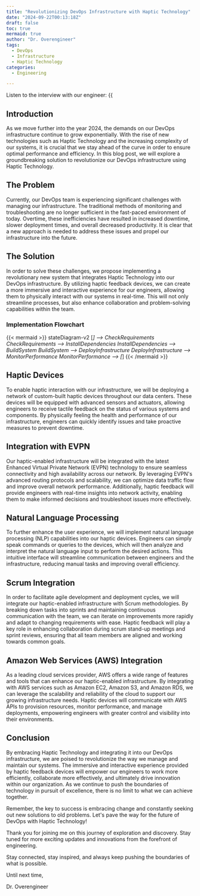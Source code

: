 ```yaml
---
title: "Revolutionizing DevOps Infrastructure with Haptic Technology"
date: "2024-09-22T00:13:18Z"
draft: false
toc: true
mermaid: true
author: "Dr. Overengineer"
tags:
  - DevOps
  - Infrastructure
  - Haptic Technology
categories:
  - Engineering

---
```


Listen to the interview with our engineer: {{<audio src="https://s3.chaops.de/shitops/podcasts/revolutionizing-devops-infrastructure-with-haptic-technology.mp3" class="audio">}}

## Introduction

As we move further into the year 2024, the demands on our DevOps infrastructure continue to grow exponentially. With the rise of new technologies such as Haptic Technology and the increasing complexity of our systems, it is crucial that we stay ahead of the curve in order to ensure optimal performance and efficiency. In this blog post, we will explore a groundbreaking solution to revolutionize our DevOps infrastructure using Haptic Technology.

## The Problem

Currently, our DevOps team is experiencing significant challenges with managing our infrastructure. The traditional methods of monitoring and troubleshooting are no longer sufficient in the fast-paced environment of today. Overtime, these inefficiencies have resulted in increased downtime, slower deployment times, and overall decreased productivity. It is clear that a new approach is needed to address these issues and propel our infrastructure into the future.

## The Solution

In order to solve these challenges, we propose implementing a revolutionary new system that integrates Haptic Technology into our DevOps infrastructure. By utilizing haptic feedback devices, we can create a more immersive and interactive experience for our engineers, allowing them to physically interact with our systems in real-time. This will not only streamline processes, but also enhance collaboration and problem-solving capabilities within the team.

### Implementation Flowchart

{{< mermaid >}}
stateDiagram-v2
    [*] --> CheckRequirements
    CheckRequirements --> InstallDependencies
    InstallDependencies --> BuildSystem
    BuildSystem --> DeployInfrastructure
    DeployInfrastructure --> MonitorPerformance
    MonitorPerformance --> [*]
{{< /mermaid >}}

## Haptic Devices

To enable haptic interaction with our infrastructure, we will be deploying a network of custom-built haptic devices throughout our data centers. These devices will be equipped with advanced sensors and actuators, allowing engineers to receive tactile feedback on the status of various systems and components. By physically feeling the health and performance of our infrastructure, engineers can quickly identify issues and take proactive measures to prevent downtime.

## Integration with EVPN

Our haptic-enabled infrastructure will be integrated with the latest Enhanced Virtual Private Network (EVPN) technology to ensure seamless connectivity and high availability across our network. By leveraging EVPN's advanced routing protocols and scalability, we can optimize data traffic flow and improve overall network performance. Additionally, haptic feedback will provide engineers with real-time insights into network activity, enabling them to make informed decisions and troubleshoot issues more effectively.

## Natural Language Processing

To further enhance the user experience, we will implement natural language processing (NLP) capabilities into our haptic devices. Engineers can simply speak commands or queries to the devices, which will then analyze and interpret the natural language input to perform the desired actions. This intuitive interface will streamline communication between engineers and the infrastructure, reducing manual tasks and improving overall efficiency.

## Scrum Integration

In order to facilitate agile development and deployment cycles, we will integrate our haptic-enabled infrastructure with Scrum methodologies. By breaking down tasks into sprints and maintaining continuous communication with the team, we can iterate on improvements more rapidly and adapt to changing requirements with ease. Haptic feedback will play a key role in enhancing collaboration during scrum stand-up meetings and sprint reviews, ensuring that all team members are aligned and working towards common goals.

## Amazon Web Services (AWS) Integration

As a leading cloud services provider, AWS offers a wide range of features and tools that can enhance our haptic-enabled infrastructure. By integrating with AWS services such as Amazon EC2, Amazon S3, and Amazon RDS, we can leverage the scalability and reliability of the cloud to support our growing infrastructure needs. Haptic devices will communicate with AWS APIs to provision resources, monitor performance, and manage deployments, empowering engineers with greater control and visibility into their environments.

## Conclusion

By embracing Haptic Technology and integrating it into our DevOps infrastructure, we are poised to revolutionize the way we manage and maintain our systems. The immersive and interactive experience provided by haptic feedback devices will empower our engineers to work more efficiently, collaborate more effectively, and ultimately drive innovation within our organization. As we continue to push the boundaries of technology in pursuit of excellence, there is no limit to what we can achieve together.

Remember, the key to success is embracing change and constantly seeking out new solutions to old problems. Let's pave the way for the future of DevOps with Haptic Technology!

Thank you for joining me on this journey of exploration and discovery. Stay tuned for more exciting updates and innovations from the forefront of engineering.

Stay connected, stay inspired, and always keep pushing the boundaries of what is possible.

Until next time,

Dr. Overengineer